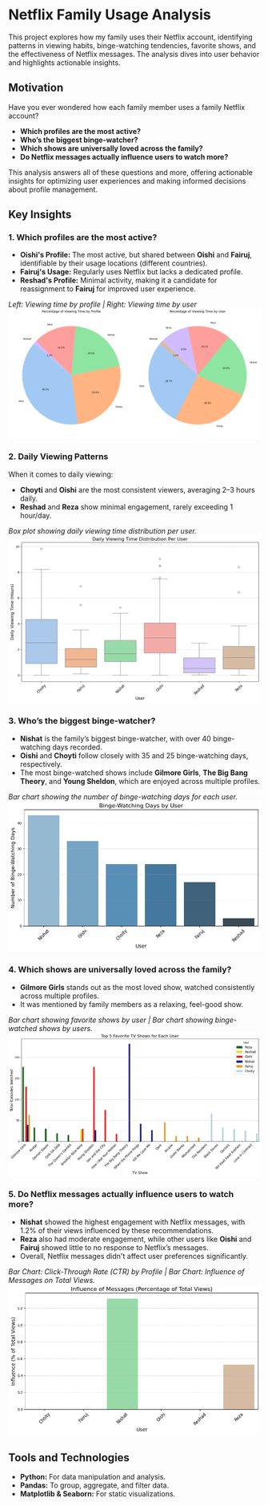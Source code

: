 # Netflix Family Usage Analysis

This project explores how my family uses their Netflix account, identifying patterns in viewing habits, binge-watching tendencies, favorite shows, and the effectiveness of Netflix messages. The analysis dives into user behavior and highlights actionable insights.


## Motivation

Have you ever wondered how each family member uses a family Netflix account?  
- **Which profiles are the most active?**  
- **Who’s the biggest binge-watcher?**  
- **Which shows are universally loved across the family?**  
- **Do Netflix messages actually influence users to watch more?**  

This analysis answers all of these questions and more, offering actionable insights for optimizing user experiences and making informed decisions about profile management.


## Key Insights

### 1. Which profiles are the most active?  
- **Oishi's Profile:** The most active, but shared between **Oishi** and **Fairuj**, identifiable by their usage locations (different countries).  
- **Fairuj's Usage:** Regularly uses Netflix but lacks a dedicated profile.  
- **Reshad's Profile:** Minimal activity, making it a candidate for reassignment to **Fairuj** for improved user experience.  

_Left: Viewing time by profile | Right: Viewing time by user_  
![Viewing Time Pie Charts](visualization/viewing_time.png)


### 2. Daily Viewing Patterns  

When it comes to daily viewing:  
- **Choyti** and **Oishi** are the most consistent viewers, averaging 2–3 hours daily.  
- **Reshad** and **Reza** show minimal engagement, rarely exceeding 1 hour/day.  

_Box plot showing daily viewing time distribution per user._  
![Daily Viewing Box Plot](visualization/daily_viewing_time_distribution.png)


### 3. Who’s the biggest binge-watcher?  
- **Nishat** is the family’s biggest binge-watcher, with over 40 binge-watching days recorded.  
- **Oishi** and **Choyti** follow closely with 35 and 25 binge-watching days, respectively.  
- The most binge-watched shows include **Gilmore Girls**, **The Big Bang Theory**, and **Young Sheldon**, which are enjoyed across multiple profiles.  

_Bar chart showing the number of binge-watching days for each user._  
![Binge-Watching Days Bar Chart](visualization/binge_watching_days_by_user.png)


### 4. Which shows are universally loved across the family?  
- **Gilmore Girls** stands out as the most loved show, watched consistently across multiple profiles.  
- It was mentioned by family members as a relaxing, feel-good show.  

_Bar chart showing favorite shows by user | Bar chart showing binge-watched shows by users._  
![Favourite Shows](visualization/top_5_favourite_shows_for_each_user.png)


### 5. Do Netflix messages actually influence users to watch more?  
- **Nishat** showed the highest engagement with Netflix messages, with 1.2% of their views influenced by these recommendations.  
- **Reza** also had moderate engagement, while other users like **Oishi** and **Fairuj** showed little to no response to Netflix’s messages.  
- Overall, Netflix messages didn't affect user preferences significantly.  

_Bar Chart: Click-Through Rate (CTR) by Profile | Bar Chart: Influence of Messages on Total Views._  
![Message Influence](visualization/influence_of_messages.png)


## Tools and Technologies

- **Python:** For data manipulation and analysis.  
- **Pandas:** To group, aggregate, and filter data.  
- **Matplotlib & Seaborn:** For static visualizations.  
